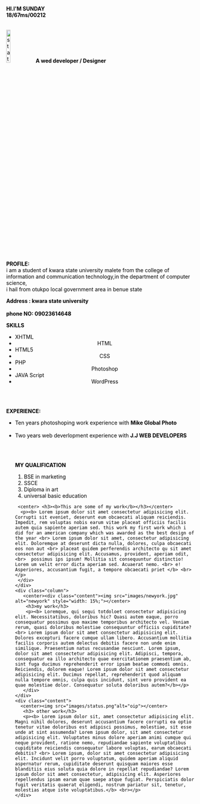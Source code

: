 


<html lang="en">

<head>
   <meta charset="UTF-8">
   <meta http-equiv="X-UA-Compatible" content="IE=edge">
   <meta name content="width=device-width, initial-scale=1.0">
   

</head>
<body style="background:url("images/IMG_7922")  background text="black">
   <p><b>HI.I'M SUNDAY</b> <br> <b>18/67ms/00212</b></p> <br>  <right><img src="images/IMG_7922.jpg" alt="status" style="width: 15%;" ><b> A wed developer / Designer</b><br><br></right>

   <p><b> PROFILE:</b> <br>i am a student of kwara state university malete from the college of information and communication technology,in the department of computer science, <br> i hail from otukpo local government area in benue state  </p> 
  <p> <b> Address : kwara state university <br><br>phone NO: 09023614648</b></p>
   <p><b>SKILLS</b></p>
   <ul>
       <li>XHTML</li><center><li>HTML</li></center>
       <li>HTML5</li><center><li>CSS</li></center>
       <li>PHP</li><center><li>Photoshop</li></center>
       <li>JAVA Script</li><center><li>WordPress</li></center>
  
   </ul> <br><br>
           <p><b>EXPERIENCE:</b><br><ul> <li> Ten years photoshoping work experience with <b> Mike Global Photo</b></li><br><li> Two years web deverlopment experience with <b> J.J WEB DEVELOPERS </b></li></p>
              
   
   
   <br><br>
    <p><b>MY QUALIFICATION</b></p>
     <ol>
        <li>BSE in marketing </li>
        <li>SSCE</li>
        <li>Diploma in art</li>
        <li>universal basic education</li>
     </ol> 
     
   
     
     <center> <h3><b>This are some of my work</b></h3></center>
      <p><b> Lorem ipsum dolor sit amet consectetur adipisicing elit. Corrupti sit eveniet, deserunt eum obcaecati aliquam reiciendis. Impedit, rem voluptas nobis earum vitae placeat officiis facilis autem quia sapiente aperiam sed. this work my first work which i did for an american company which was awarded as the best design of the year <br> Lorem ipsum dolor sit amet, consectetur adipisicing elit. Doloremque at deserunt dicta nulla, dolores, culpa obcaecati eos non aut <br> placeat quidem perferendis architecto qu sit amet consectetur adipisicing elit. Accusamus, provident, aperiam odit,<br>  possimus ips ipsum! Mollitia sit consequuntur distinctio! Lorem um velit error dicta aperiam sed. Acuaerat nemo. <br> e! Asperiores, accusantium fugit, a tempore obcaecati priet </b> <br></p> 
     </div>  
    </div>
    <div class="column">
       <center><div class="content"><img src="images/newyork.jpg" alt="newyork" style="width: 15%;"></center>
        <h3>my work</h3>
        <p><b> Loremque, qui sequi totdoloet consectetur adipisicing elit. Necessitatibus, doloribus hic? Quasi autem eaque, porro consequatur possimus quo maxime temporibus architecto vel. Veniam rerum, quasi doloribus molestiae consequuntur officiis cupiditate? <br> Lorem ipsum dolor sit amet consectetur adipisicing elit. Dolores excepturi facere cumque ullam libero. Accusantium mollitia facilis corporis autem delectus debitis facere non unde enim similique. Praesentium natus recusandae nesciunt. Lorem ipsum, dolor sit amet consectetur adipisicing elit. Adipisci, tempora, consequatur ea illo architecto quae exercitationem praesentium ab, sint fuga ducimus reprehenderit error ipsam beatae commodi omnis. Reiciendis, dolorem eaque! Lorem ipsum dolor sit amet consectetur adipisicing elit. Ducimus repellat, reprehenderit quod aliquam nulla tempore omnis, culpa quis incidunt, sint vero provident ea quae molestiae dolor. Consequatur soluta doloribus autem?</b></p>
       </div>
    </div>
    <div class="content">
      <center><img src="images/status.png"alt="oip"></center>
       <h3> other work</h3>
       <p><b> Lorem ipsum dolor sit, amet consectetur adipisicing elit. Magni nihil dolores, deserunt accusantium facere corrupti ea optio tenetur vitae doloribus est adipisci possimus, molestiae, sit esse unde at sint assumenda? Lorem ipsum dolor, sit amet consectetur adipisicing elit. Voluptates minus dolore aperiam animi cumque qui neque provident, ratione nemo, repudiandae sapiente voluptatibus cupiditate reiciendis consequatur labore voluptas, earum obcaecati debitis? <br> Lorem ipsum, dolor sit amet consectetur adipisicing elit. Incidunt velit porro voluptatum, quidem aperiam aliquid aspernatur rerum, cupiditate deserunt quisquam maiores esse blanditiis eius soluta quia dolore in repellat repudiandae? Lorem ipsum dolor sit amet consectetur, adipisicing elit. Asperiores repellendus ipsam earum quae saepe atque fugiat. Perspiciatis dolor fugit veritatis quaerat eligendi, nostrum pariatur sit, tenetur, molestias atque iste voluptatibus.</b> <br></p>
    </div>
    














